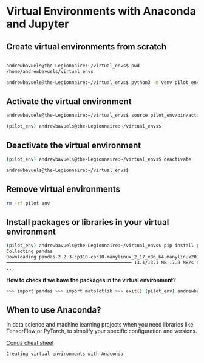 # Virtual Environments with Anaconda and Jupyter

## Create virtual environments from scratch
 ```sh

andrewbavuels@the-Legionnaire:~/virtual_envs$ pwd
/home/andrewbavuels/virtual_envs

andrewbavuels@the-Legionnaire:~/virtual_envs$ python3 -m venv pilot_env
 ```

## Activate the virtual environment

```sh
andrewbavuels@the-Legionnaire:~/virtual_envs$ source pilot_env/bin/activate

(pilot_env) andrewbavuels@the-Legionnaire:~/virtual_envs$
```

## Deactivate the virtual environment

```sh
(pilot_env) andrewbavuels@the-Legionnaire:~/virtual_envs$ deactivate

andrewbavuels@the-Legionnaire:~/virtual_envs$
```

## Remove virtual environments

```sh
rm -rf pilot_env
```
## Install packages or libraries in your virtual environment

```sh
(pilot_env) andrewbavuels@the-Legionnaire:~/virtual_envs$ pip install pandas matplotlib
Collecting pandas
Downloading pandas-2.2.3-cp310-cp310-manylinux_2_17_x86_64.manylinux2014_x86_64.whl (13.1 MB)
━━━━━━━━━━━━━━━━━━━━━━━━━━━━━━━━━━━━━━━━━━━━━━ 13.1/13.1 MB 17.9 MB/s eta 0:00:00
...
```
**How to check if we have the packages in the virtual environment?**

```sh (pilot_env) andrewbavuels@the-Legionnaire:~/virtual_envs$ python3 Python 3.10.12 (main, Sep 11 2024, 15:47:36) [GCC 11.4.0] on linux Type "help", "copyright", "credits" or "license" for more information.
>>> import pandas >>> import matplotlib >>> exit() (pilot_env) andrewbavuels@the-Legionnaire:~/virtual_envs$ deactivate andrewbavuels@the-Legionnaire:~/virtual_envs$ import pandas -bash: import: command not found 
``` 

## When to use Anaconda?

In data science and machine learning projects when you need libraries like TensorFlow or PyTorch, to simplify your specific configuration and versions.

[Conda cheat sheet](https://docs.conda.io/projects/conda/en/4.6.0/_downloads/52a95608c49671267e40c689e0bc00ca/conda-cheatsheet.pdf)
```sh
Creating virtual environments with Anaconda